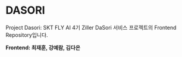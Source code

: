 # DASORI
Project Dasori: SKT FLY AI 4기 Ziller DaSori 서비스 프로젝트의 Frontend Repository입니다.

**Frontend: 최재훈, 강예람, 김다은**
